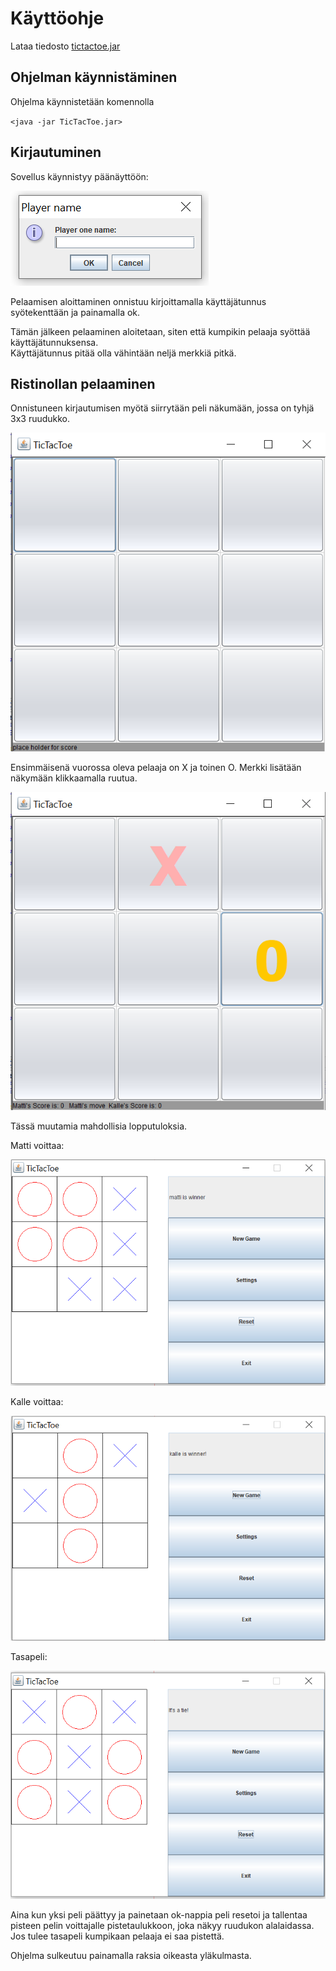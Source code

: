 # Käyttöohje  

Lataa tiedosto [tictactoe.jar](https://github.com/joku-johku/ot-harjoitustyo3/releases)  

## Ohjelman käynnistäminen  

Ohjelma käynnistetään komennolla  

`<java -jar TicTacToe.jar>`  

## Kirjautuminen  

Sovellus käynnistyy päänäyttöön:  

![pelaajannimi](https://github.com/joku-johku/ot-harjoitustyo3/blob/master/dokumentaatio/kuvat/pelaajannimi.png)

Pelaamisen aloittaminen onnistuu kirjoittamalla käyttäjätunnus syötekenttään ja painamalla ok. 

Tämän jälkeen pelaaminen aloitetaan, siten että kumpikin pelaaja syöttää käyttäjätunnuksensa.  
Käyttäjätunnus pitää olla vähintään neljä merkkiä pitkä. 


## Ristinollan pelaaminen  

Onnistuneen kirjautumisen myötä siirrytään peli näkumään, jossa on tyhjä 3x3 ruudukko.  

![tyhjaruutu](https://github.com/joku-johku/ot-harjoitustyo3/blob/master/dokumentaatio/kuvat/tyhjaruudukko.PNG)  

Ensimmäisenä vuorossa oleva pelaaja on X ja toinen O. Merkki lisätään näkymään klikkaamalla ruutua.  

![ruutu2](https://github.com/joku-johku/ot-harjoitustyo3/blob/master/dokumentaatio/kuvat/ruudukko2.PNG)

Tässä muutamia mahdollisia lopputuloksia.  

Matti voittaa:  

![mattivoittaa](https://github.com/joku-johku/ot-harjoitustyo3/blob/master/dokumentaatio/kuvat/mattivoittaa.PNG)  

Kalle voittaa:  

![kallevoittaa](https://github.com/joku-johku/ot-harjoitustyo3/blob/master/dokumentaatio/kuvat/kallevoittaa.PNG)  

Tasapeli:  

![kallevoittaa](https://github.com/joku-johku/ot-harjoitustyo3/blob/master/dokumentaatio/kuvat/tasapeli.PNG)  

Aina kun yksi peli päättyy ja painetaan ok-nappia peli resetoi ja tallentaa pisteen pelin voittajalle pistetaulukkoon, joka näkyy ruudukon alalaidassa. Jos tulee tasapeli kumpikaan pelaaja ei saa pistettä.





Ohjelma sulkeutuu painamalla raksia oikeasta yläkulmasta.

